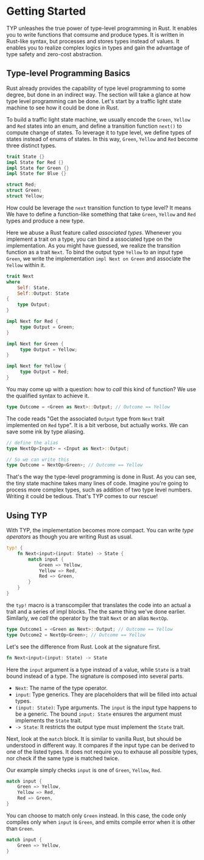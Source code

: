 # Getting Started

TYP unleashes the true power of type-level programming in Rust. It enables you to write functions that comsume and produce types.
It is written in Rust-like syntax, but processes and stores types instead of values.
It enables you to realize complex logics in types and gain the advantage of type safety and zero-cost abstraction.

## Type-level Programming Basics

Rust already provides the capability of type level programming to some degree, but done in an indirect way.
The section will take a glance at how type level programming can be done.
Let's start by a traffic light state machine to see how it could be done in Rust.

To build a traffic light state machine, we usually encode the `Green`, `Yellow` and `Red` states into an enum,
and define a transition function `next()` to compute change of states.
To leverage it to type level, we define types of states instead of enums of states.
In this way, `Green`, `Yellow` and `Red` become three distinct types.

```rust
trait State {}
impl State for Red {}
impl State for Green {}
impl State for Blue {}

struct Red;
struct Green;
struct Yellow;
```

How could be leverage the `next` transition function to type level?
It means We have to define a function-like something that take `Green`, `Yellow` and `Red` types and produce a new type.

Here we abuse a Rust feature called _associated types_. Whenever you implement a trait on a type, you can bind a associated type on the implementation.
As you might have guessed, we realize the transition function as a trait `Next`.
To bind the output type `Yellow` to an input type `Green`, we write the implementation `impl Next on Green` and associate the `Yellow` within it.

```rust
trait Next
where
    Self: State,
    Self::Output: State
{
    type Output;
}

impl Next for Red {
     type Output = Green;
}

impl Next for Green {
     type Output = Yellow;
}

impl Next for Yellow {
     type Output = Red;
}
```

You may come up with a question: how to _call_ this kind of function?
We use the qualified syntax to achieve it.

```rust
type Outcome = <Green as Next>::Output; // Outcome == Yellow
```

The code reads "Get the associated `Output` type from `Next` trait implemented on `Red` type".
It is a bit verbose, but actually works. We can save some ink by type aliasing.

```rust
// define the alias
type NextOp<Input> = <Input as Next>::Output;

// So we can write this
type Outcome = NextOp<Green>; // Outcome == Yellow
```

That's the way the type-level programming is done in Rust. As you can see, the tiny state machine takes many lines of code.
Imagine you're going to process more complex types, such as addition of two type level numbers. Writing it could be tedious.
That's TYP comes to our rescue!

## Using TYP

With TYP, the implementation becomes more compact. You can write _type operators_ as though you are writing Rust as usual.

```rust
typ! {
    fn Next<input>(input: State) -> State {
        match input {
            Green => Yellow,
            Yellow => Red,
            Red => Green,
        }
    }
}
```

the `typ!` macro is a transcompiler that translates the code into an actual a trait and a series of impl blocks.
The the same thing we've done earlier. Similarly, we _call_ the operator by the trait `Next` or an alias `NextOp`.

```rust
type Outcome1 = <Green as Next>::Output; // Outcome == Yellow
type Outcome2 = NextOp<Green>; // Outcome == Yellow
```

Let's see the difference from Rust. Look at the signature first.

```rust
fn Next<input>(input: State) -> State
```

Here the `input` argument is a type instead of a value, while `State` is a trait bound instead of a type.
The signature is composed into several parts.

- `Next`: The name of the type operator.
- `input`: Type generics. They are placeholders that will be filled into actual types.
- `(input: State)`: Type arguments. The `input` is the input type happens to be a generic. The bound `input: State` ensures the argument must implements the `State` trait.
- `-> State`: It restricts the output type must implement the `State` trait.


Next, look at the `match` block. It is similar to vanilla Rust, but should be understood in different way.
It compares if the input type can be derived to one of the listed types.
It  does not require you to exhause all possible types, nor check if the same type is matched twice.

Our example simply checks `input` is one of `Green`, `Yellow`, `Red`.

```rust
match input {
    Green => Yellow,
    Yellow => Red,
    Red => Green,
}
```

You can choose to match only `Green` instead. In this case, the code only compiles only when `input` is `Green`,
and emits compile error when it is other than `Green`.

```rust
match input {
    Green => Yellow,
}
```
